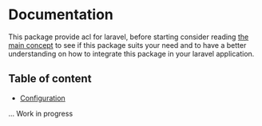 # Documentation

This package provide acl for laravel, before starting consider reading [the main concept](/docs/exemples/main-exemple.md) to see if this package suits your need and to have a better understanding on how to integrate this package in your laravel application.

## Table of content

- [Configuration](/docs/configuration.md)

... Work in progress